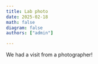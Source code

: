 ```yaml
---
title: Lab photo
date: 2025-02-18
math: false
diagram: false
authors: ["admin"]

---
```


We had a visit from a photographer!
